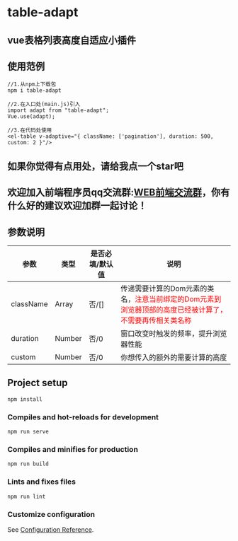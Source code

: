 # table-adapt

## vue表格列表高度自适应小插件
## 使用范例
```
//1.从npm上下载包
npm i table-adapt

//2.在入口处(main.js)引入
import adapt from "table-adapt";
Vue.use(adapt);

//3.在代码处使用
<el-table v-adaptive="{ className: ['pagination'], duration: 500, custom: 2 }"/>
```
## 如果你觉得有点用处，请给我点一个star吧
## 欢迎加入前端程序员qq交流群:[WEB前端交流群](https://qm.qq.com/cgi-bin/qm/qr?k=i8Xv8ULhzWIyvzImPla8vUHxpVds5xYh&jump_from=webapi)，你有什么好的建议欢迎加群一起讨论！
## 参数说明
| 参数            | 类型     | 是否必填/默认值                | 说明                   |
| --------------- | -------- | --------------------- | ---------------------- |
| className           | Array   | 否/[]             | 传递需要计算的Dom元素的类名，<font color=red>注意当前绑定的Dom元素到浏览器顶部的高度已经被计算了，不需要再传相关类名称</font>             |
| duration           | Number   | 否/0             | 窗口改变时触发的频率，提升浏览器性能             |
| custom           | Number   | 否/0              | 你想传入的额外的需要计算的高度             |
## Project setup
```
npm install
```

### Compiles and hot-reloads for development
```
npm run serve
```

### Compiles and minifies for production
```
npm run build
```

### Lints and fixes files
```
npm run lint
```

### Customize configuration
See [Configuration Reference](https://cli.vuejs.org/config/).
